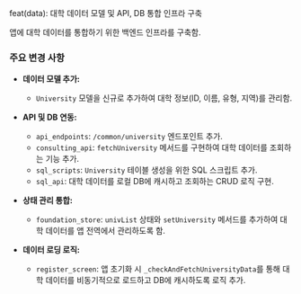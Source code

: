 feat(data): 대학 데이터 모델 및 API, DB 통합 인프라 구축

앱에 대학 데이터를 통합하기 위한 백엔드 인프라를 구축함.

### 주요 변경 사항

- **데이터 모델 추가:**
  - `University` 모델을 신규로 추가하여 대학 정보(ID, 이름, 유형, 지역)를 관리함.

- **API 및 DB 연동:**
  - `api_endpoints`: `/common/university` 엔드포인트 추가.
  - `consulting_api`: `fetchUniversity` 메서드를 구현하여 대학 데이터를 조회하는 기능 추가.
  - `sql_scripts`: `University` 테이블 생성을 위한 SQL 스크립트 추가.
  - `sql_api`: 대학 데이터를 로컬 DB에 캐시하고 조회하는 CRUD 로직 구현.

- **상태 관리 통합:**
  - `foundation_store`: `univList` 상태와 `setUniversity` 메서드를 추가하여 대학 데이터를 앱 전역에서 관리하도록 함.

- **데이터 로딩 로직:**
  - `register_screen`: 앱 초기화 시 `_checkAndFetchUniversityData`를 통해 대학 데이터를 비동기적으로 로드하고 DB에 캐시하도록 로직 추가.
